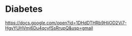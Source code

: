 # Diabetes
https://docs.google.com/open?id=1DHdDTHRb9HliOD2Vi7-HgvYUHVmj6Du4qcyfSsRrupQ&usp=gmail



